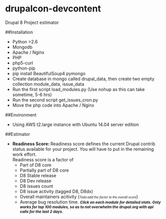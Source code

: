# drupalcon-devcontent
Drupal 8 Project estimator

##Installation
- Python >2.6
- Mongodb
- Apache / Nginx
- PHP
- php5-curl
- python-pip
- pip install BeautifulSoup4 pymongo 
- Create database in mongo called drupal_data, then create two empty collection module_data, issue_data
- Run the first script load_modules.py (Use nohup as this can take sometime, 5-6 hrs)
- Run the second script get_issues_cron.py
- Move the php code into Apache / Nginx

##Environment
- Using AWS t2.large instance with Ubuntu 14.04 server edition

##Estimator
- <b>Readiness Score: </b> Readiness score defines the current Drupal contrib status available for your project. You will have to put in the remaining work effort.<br />
				Readiness score is a factor of
				<ul>
					<li>Part of D8 core</li>
					<li>Partially part of D8 core</li>
					<li>D8 Stable release</li>
					<li>D8 Dev release</li>
					<li>D8 issues count</li>
					<li>D8 issue activity (tagged D8, D8dx)</li>
					<li>Overall maintainers acitivity (<em style="font-size: 70%;">Todo:add the factor to the overall score</em>)</li>
					<li>Average bug resolution time. <em style="font-size: 85%;font-weight: bold;">Click on each module for detailed stats. Only works for top 100 modules, so as to not overwhelm the drupal.org with api calls for the last 2 days.</em></li>
				</ul>
